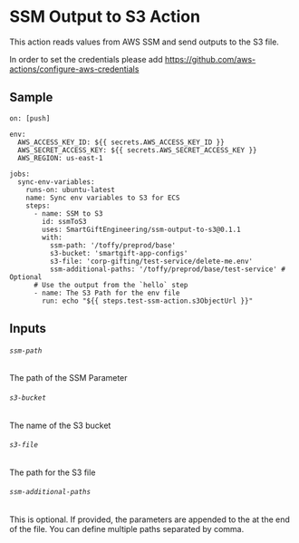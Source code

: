 # SSM Output to S3 Action

This action reads values from AWS SSM and send outputs to the S3 file.

In order to set the credentials please add https://github.com/aws-actions/configure-aws-credentials

## Sample

```
on: [push]

env:
  AWS_ACCESS_KEY_ID: ${{ secrets.AWS_ACCESS_KEY_ID }}
  AWS_SECRET_ACCESS_KEY: ${{ secrets.AWS_SECRET_ACCESS_KEY }}
  AWS_REGION: us-east-1

jobs:
  sync-env-variables:
    runs-on: ubuntu-latest
    name: Sync env variables to S3 for ECS
    steps:
      - name: SSM to S3
        id: ssmToS3
        uses: SmartGiftEngineering/ssm-output-to-s3@0.1.1
        with:
          ssm-path: '/toffy/preprod/base'
          s3-bucket: 'smartgift-app-configs'
          s3-file: 'corp-gifting/test-service/delete-me.env'
          ssm-additional-paths: '/toffy/preprod/base/test-service' # Optional
      # Use the output from the `hello` step
      - name: The S3 Path for the env file
        run: echo "${{ steps.test-ssm-action.s3ObjectUrl }}"
```

## Inputs

###### `ssm-path`

The path of the SSM Parameter


###### `s3-bucket`

The name of the S3 bucket

###### `s3-file`

The path for the S3 file

###### `ssm-additional-paths`

This is optional. If provided, the parameters are appended to the at the end of the file. You can define multiple paths separated by comma.
